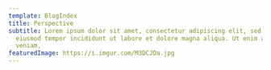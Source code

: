 ```yaml
---
template: BlogIndex
title: Perspective
subtitle: Lorem ipsum dolor sit amet, consectetur adipiscing elit, sed do
  eiusmod tempor incididunt ut labore et dolore magna aliqua. Ut enim ad minim
  veniam,
featuredImage: https://i.imgur.com/M3DCJDa.jpg
---
```

